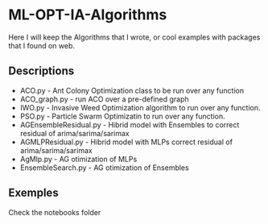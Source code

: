 # ML-OPT-IA-Algorithms

Here I will keep the Algorithms that I wrote, or cool examples with packages that I found on web.

## Descriptions

* ACO.py - Ant Colony Optimization class to be run over any function
* ACO_graph.py - run ACO over a pre-defined graph
* IWO.py - Invasive Weed Optimization algorithm to run over any function.
* PSO.py - Particle Swarm Optimizatin to run over any function.
* AGEnsembleResidual.py - Hibrid model with Ensembles to correct residual of arima/sarima/sarimax
* AGMLPResidual.py - Hibrid model with MLPs correct residual of arima/sarima/sarimax
* AgMlp.py - AG otimization of MLPs
* EnsembleSearch.py - AG otimization of Ensembles

## Exemples

Check the notebooks folder
